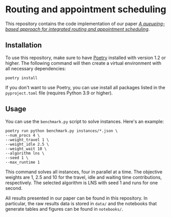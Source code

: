 # Routing and appointment scheduling

This repository contains the code implementation of our paper [*A queueing-based approach for integrated routing and appointment scheduling*](preprint.pdf).

## Installation

To use this repository, make sure to have [Poetry](https://python-poetry.org/) installed with version 1.2 or higher. The following command will then create a virtual environment with all necessary dependencies:

```shell
poetry install
```

If you don't want to use Poetry, you can use install all packages listed in the `pyproject.toml` file (requires Python 3.9 or higher).


## Usage

You can use the `benchmark.py` script to solve instances. Here's an example:

``` shell
poetry run python benchmark.py instances/*.json \
--num_procs 4 \
--weight_travel 1 \
--weight_idle 2.5 \
--weight_wait 10 \
--algorithm lns \
--seed 1 \
--max_runtime 1
```

This command solves all instances, four in parallel at a time. The objective weights are 1, 2.5 and 10 for the travel, idle and waiting time contributions, respectively. The selected algorithm is LNS with seed 1 and runs for one second.

All results presented in our paper can be found in this repository. In particular, the raw results data is stored in `data/` and the notebooks that generate tables and figures can be found in `notebooks/`.
